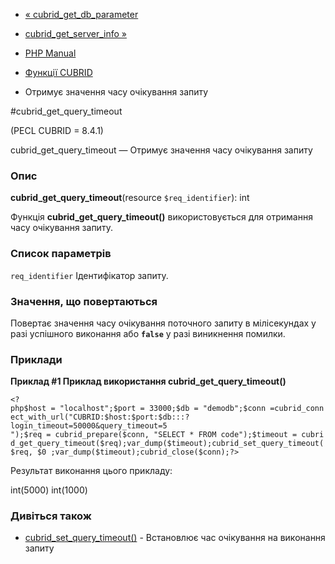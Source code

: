 - [« cubrid_get_db_parameter](function.cubrid-get-db-parameter.md)
- [cubrid_get_server_info »](function.cubrid-get-server-info.md)

- [PHP Manual](index.md)
- [Функції CUBRID](ref.cubrid.md)
- Отримує значення часу очікування запиту

#cubrid_get_query_timeout

(PECL CUBRID = 8.4.1)

cubrid_get_query_timeout — Отримує значення часу очікування запиту

### Опис

**cubrid_get_query_timeout**(resource `$req_identifier`): int

Функція **cubrid_get_query_timeout()** використовується для отримання
часу очікування запиту.

### Список параметрів

`req_identifier`
Ідентифікатор запиту.

### Значення, що повертаються

Повертає значення часу очікування поточного запиту в мілісекундах
у разі успішного виконання або **`false`** у разі виникнення
помилки.

### Приклади

**Приклад #1 Приклад використання **cubrid_get_query_timeout()****

` <?php$host = "localhost";$port = 33000;$db = "demodb";$conn =cubrid_connect_with_url("CUBRID:$host:$port:$db:::?login_timeout=50000&query_timeout=5 ");$req = cubrid_prepare($conn, "SELECT * FROM code");$timeout = cubrid_get_query_timeout($req);var_dump($timeout);cubrid_set_query_timeout($req, $0 ;var_dump($timeout);cubrid_close($conn);?> `

Результат виконання цього прикладу:

int(5000)
int(1000)

### Дивіться також

- [cubrid_set_query_timeout()](function.cubrid-set-query-timeout.md) -
Встановлює час очікування на виконання запиту
